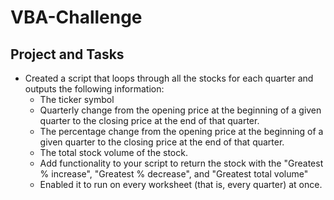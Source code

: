 # VBA-Challenge
## Project and Tasks
- Created a script that loops through all the stocks for each quarter and outputs the following information:
  - The ticker symbol
  - Quarterly change from the opening price at the beginning of a given quarter to the closing price at the end of that quarter.
  - The percentage change from the opening price at the beginning of a given quarter to the closing price at the end of that quarter.
  - The total stock volume of the stock. 
  - Add functionality to your script to return the stock with the "Greatest % increase", "Greatest % decrease", and "Greatest total volume"
  - Enabled it to run on every worksheet (that is, every quarter) at once.